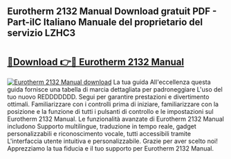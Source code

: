 ## Eurotherm 2132 Manual Download gratuit PDF - Part-iIC Italiano Manuale del proprietario del servizio LZHC3

# <h2><a href="http://dfggskz.blite.top/?on=Eurotherm+2132+Manual">🔗Download 👉🔴 Eurotherm 2132 Manual</a></h2>

[![Eurotherm 2132 Manual download](https://i.imgur.com/lujVjoI.png)](http://dfggskz.blite.top/?on=Eurotherm+2132+Manual)
La tua guida All'eccellenza questa guida fornisce una tabella di marcia dettagliata per padroneggiare L'uso del tuo nuovo REDDDDDDD. Segui per garantire prestazioni e divertimento ottimali. Familiarizzare con i controlli prima di iniziare, familiarizzare con la posizione e la funzione di tutti i pulsanti di controllo e le impostazioni sul Eurotherm 2132 Manual. Le funzionalità avanzate di Eurotherm 2132 Manual includono Supporto multilingue, traduzione in tempo reale, gadget personalizzabili e riconoscimento vocale, tutti accessibili tramite L'interfaccia utente intuitiva e personalizzabile. Grazie per aver scelto noi! Apprezziamo la tua fiducia e il tuo supporto per Eurotherm 2132 Manual.
